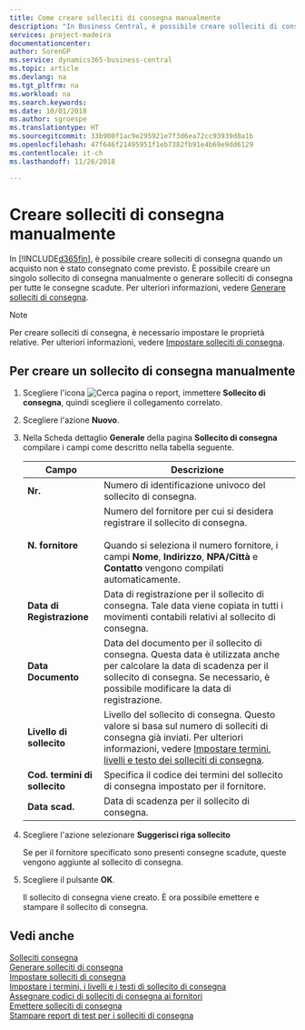 ```yaml
---
title: Come creare solleciti di consegna manualmente
description: "In Business Central, è possibile creare solleciti di consegna quando un acquisto non è stato consegnato come previsto. È possibile creare un singolo sollecito di consegna manualmente o generare solleciti di consegna per tutte le consegne scadute."
services: project-madeira
documentationcenter: 
author: SorenGP
ms.service: dynamics365-business-central
ms.topic: article
ms.devlang: na
ms.tgt_pltfrm: na
ms.workload: na
ms.search.keywords: 
ms.date: 10/01/2018
ms.author: sgroespe
ms.translationtype: HT
ms.sourcegitcommit: 33b900f1ac9e295921e7f3d6ea72cc93939d8a1b
ms.openlocfilehash: 47f646f21495951f1eb7382fb91e4b69e9dd6129
ms.contentlocale: it-ch
ms.lasthandoff: 11/26/2018

---
```

# <a name="create-delivery-reminders-manually"></a>Creare solleciti di consegna manualmente
In [!INCLUDE[d365fin](../../includes/d365fin_md.md)], è possibile creare solleciti di consegna quando un acquisto non è stato consegnato come previsto. È possibile creare un singolo sollecito di consegna manualmente o generare solleciti di consegna per tutte le consegne scadute. Per ulteriori informazioni, vedere [Generare solleciti di consegna](how-to-generate-delivery-reminders.md).

> [!NOTE]
> Per creare solleciti di consegna, è necessario impostare le proprietà relative. Per ulteriori informazioni, vedere [Impostare solleciti di consegna](how-to-set-up-delivery-reminders.md).

## <a name="to-create-a-delivery-reminder-manually"></a>Per creare un sollecito di consegna manualmente  

1.  Scegliere l'icona ![Cerca pagina o report](../../media/ui-search/search_small.png "icona Cerca pagina o report"), immettere **Sollecito di consegna**, quindi scegliere il collegamento correlato.  
2.  Scegliere l'azione **Nuovo**.  
3.  Nella Scheda dettaglio **Generale** della pagina **Sollecito di consegna** compilare i campi come descritto nella tabella seguente.  

    |Campo|Descrizione|  
    |---------------------------------|---------------------------------------|  
    |**Nr.**|Numero di identificazione univoco del sollecito di consegna.|  
    |**N. fornitore**|Numero del fornitore per cui si desidera registrare il sollecito di consegna.<br /><br /> Quando si seleziona il numero fornitore, i campi **Nome**, **Indirizzo**, **NPA/Città** e **Contatto** vengono compilati automaticamente.|  
    |**Data di Registrazione**|Data di registrazione per il sollecito di consegna. Tale data viene copiata in tutti i movimenti contabili relativi al sollecito di consegna.|  
    |**Data Documento**|Data del documento per il sollecito di consegna. Questa data è utilizzata anche per calcolare la data di scadenza per il sollecito di consegna. Se necessario, è possibile modificare la data di registrazione.|  
    |**Livello di sollecito**|Livello del sollecito di consegna. Questo valore si basa sul numero di solleciti di consegna già inviati. Per ulteriori informazioni, vedere [Impostare termini, livelli e testo dei solleciti di consegna](how-to-set-up-delivery-reminder-terms-levels-and-text.md).|  
    |**Cod. termini di sollecito**|Specifica il codice dei termini del sollecito di consegna impostato per il fornitore.|  
    |**Data scad.**|Data di scadenza per il sollecito di consegna.|  

4.  Scegliere l'azione selezionare **Suggerisci riga sollecito**  

    Se per il fornitore specificato sono presenti consegne scadute, queste vengono aggiunte al sollecito di consegna.  

5.  Scegliere il pulsante **OK**.  

    Il sollecito di consegna viene creato. È ora possibile emettere e stampare il sollecito di consegna.  

## <a name="see-also"></a>Vedi anche  
 [Solleciti consegna](delivery-reminders.md)   
 [Generare solleciti di consegna](how-to-generate-delivery-reminders.md)   
 [Impostare solleciti di consegna](how-to-set-up-delivery-reminders.md)   
 [Impostare i termini, i livelli e i testi di sollecito di consegna](how-to-set-up-delivery-reminder-terms-levels-and-text.md)   
 [Assegnare codici di solleciti di consegna ai fornitori](how-to-assign-delivery-reminder-codes-to-vendors.md)   
 [Emettere solleciti di consegna](how-to-issue-delivery-reminders.md)   
 [Stampare report di test per i solleciti di consegna](how-to-print-test-reports-for-delivery-reminders.md)

